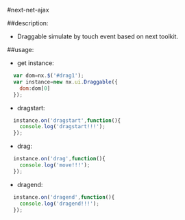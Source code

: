 #next-net-ajax

##description:
+ Draggable simulate by touch event based on next toolkit.

##usage:
+ get instance:
```javascript
  var dom=nx.$('#drag1');
  var instance=new nx.ui.Draggable({
    dom:dom[0]
  });
```
+ dragstart:
```javascript
  instance.on('dragstart',function(){
    console.log('dragstart!!!');
  });
```
+ drag:
```javascript
  instance.on('drag',function(){
    console.log('move!!!');
  });
```
+ dragend:
```javascript
  instance.on('dragend',function(){
    console.log('dragend!!!');
  });
```

